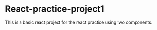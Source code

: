 # React-practice-project1

This is a basic react project for the react practice using two components.
